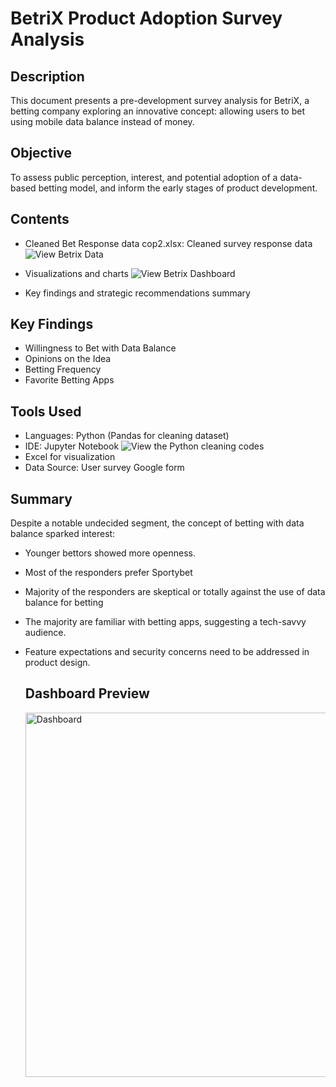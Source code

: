 # BetriX Product Adoption Survey Analysis
## Description
This document presents a pre-development survey analysis for BetriX, a betting company exploring an innovative concept: allowing users to bet using mobile data balance instead of money.
## Objective
To assess public perception, interest, and potential adoption of a data-based betting model, and inform the early stages of product development.
## Contents
- Cleaned Bet Response data cop2.xlsx: Cleaned survey response data
![View Betrix Data](relative/path/to/image.png)

- Visualizations and charts  ![View Betrix Dashboard]([relative/path/to/image.png](https://github.com/melvix04/BetriX-Dashboard/blob/main/Dashboard.PNG))   
- Key findings and strategic recommendations summary

## Key Findings
- Willingness to Bet with Data Balance
- Opinions on the Idea
- Betting Frequency
- Favorite Betting Apps
## Tools Used
- Languages: Python (Pandas for cleaning dataset)
- IDE: Jupyter Notebook ![View the Python cleaning codes]([relative/path/to/image.png](https://github.com/melvix04/BetriX-Dashboard/blob/main/BetX.ipynb))  
- Excel for visualization
- Data Source: User survey Google form
## Summary
Despite a notable undecided segment, the concept of betting with data balance sparked interest:
- Younger bettors showed more openness.
- Most of the responders prefer Sportybet
- Majority of the responders are skeptical or totally against the use of data balance for betting
- The majority are familiar with betting apps, suggesting a tech-savvy audience.
- Feature expectations and security concerns need to be addressed in product design.

  ## Dashboard Preview
  <img width="583" alt="Dashboard" src="https://github.com/user-attachments/assets/f06b8e8d-a08b-442b-b2b6-727186890af6" />

  
